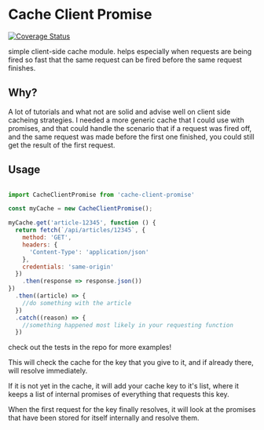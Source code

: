 Cache Client Promise
=====================

[![Coverage Status](https://coveralls.io/repos/github/kellyrmilligan/cache-client-promise/badge.svg?branch=master)](https://coveralls.io/github/kellyrmilligan/cache-client-promise?branch=master)


simple client-side cache module. helps especially when requests are being fired so fast that the same request can be fired before the same request finishes.

## Why?
A lot of tutorials and what not are solid and advise well on client side cacheing strategies. I needed a more generic cache that I could use with promises, and that could handle the scenario that if a request was fired off, and the same request was made before the first one finished, you could still get the result of the first request.

## Usage
```js

import CacheClientPromise from 'cache-client-promise'

const myCache = new CacheClientPromise();

myCache.get('article-12345', function () {
  return fetch(`/api/articles/12345`, {
    method: 'GET',
    headers: {
      'Content-Type': 'application/json'
    },
    credentials: 'same-origin'
  })
    .then(response => response.json())
})
  .then((article) => {
    //do something with the article
  })
  .catch((reason) => {
    //something happened most likely in your requesting function
  })
```

check out the tests in the repo for more examples!


This will check the cache for the key that you give to it, and if already there, will resolve immediately.

If it is not yet in the cache, it will add your cache key to it's list, where it keeps a list of internal promises of everything that requests this key.

When the first request for the key finally resolves, it will look at the promises that have been stored for itself internally and resolve them.

